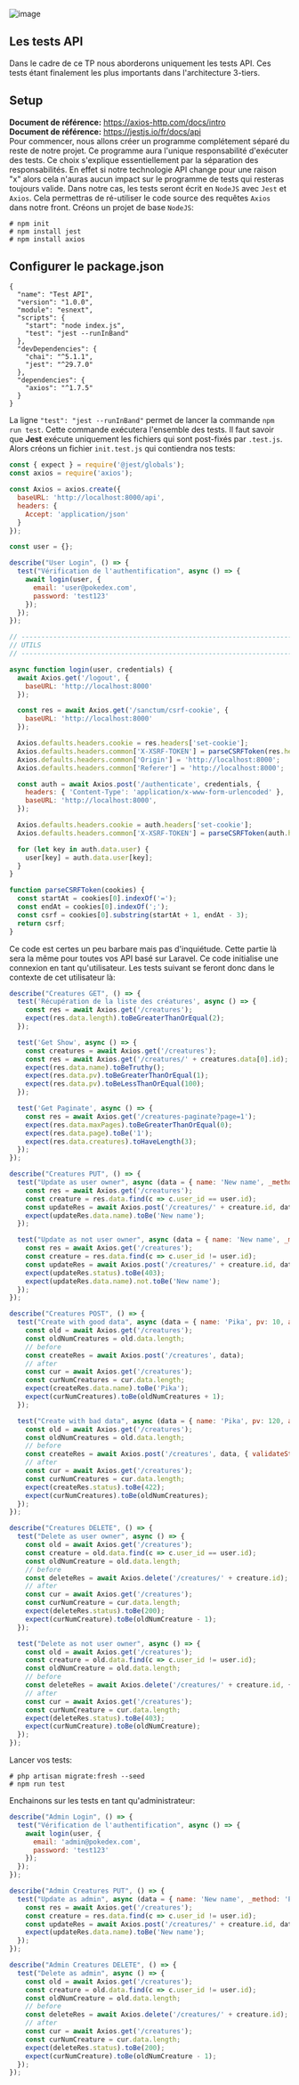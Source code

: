 ![image](imgs/api-base-cover.png)
## Les tests API
Dans le cadre de ce TP nous aborderons uniquement les tests API.
Ces tests étant finalement les plus importants dans l'architecture 3-tiers.

## Setup
**Document de référence:** https://axios-http.com/docs/intro    
**Document de référence:** https://jestjs.io/fr/docs/api       
Pour commencer, nous allons créer un programme complétement séparé du reste de notre projet.
Ce programme aura l'unique responsabilité d'exécuter des tests. Ce choix s'explique essentiellement
par la séparation des responsabilités. En effet si notre technologie API change pour une raison "x" alors
cela n'auras aucun impact sur le programme de tests qui resteras toujours valide. Dans notre cas, les tests
seront écrit en `NodeJS` avec `Jest` et `Axios`. Cela permettras de ré-utiliser le code source des requêtes
`Axios` dans notre front.
Créons un projet de base `NodeJS`:
```
# npm init
# npm install jest
# npm install axios
```

## Configurer le package.json
```
{
  "name": "Test API",
  "version": "1.0.0",
  "module": "esnext",
  "scripts": {
    "start": "node index.js",
    "test": "jest --runInBand"
  },
  "devDependencies": {
    "chai": "^5.1.1",
    "jest": "^29.7.0"
  },
  "dependencies": {
    "axios": "^1.7.5"
  }
}
```

La ligne `"test": "jest --runInBand"` permet de lancer la commande `npm run test`.
Cette commande exécutera l'ensemble des tests.
Il faut savoir que **Jest** exécute uniquement les fichiers qui sont post-fixés par `.test.js`.
Alors créons un fichier `init.test.js` qui contiendra nos tests:
```js
const { expect } = require('@jest/globals');
const axios = require('axios');

const Axios = axios.create({
  baseURL: 'http://localhost:8000/api',
  headers: {
    Accept: 'application/json'
  }
});

const user = {};

describe("User Login", () => {
  test("Vérification de l'authentification", async () => {
    await login(user, {
      email: 'user@pokedex.com',
      password: 'test123'
    });
  });
});

// ------------------------------------------------------------------------------
// UTILS
// ------------------------------------------------------------------------------

async function login(user, credentials) {
  await Axios.get('/logout', {
    baseURL: 'http://localhost:8000'
  });

  const res = await Axios.get('/sanctum/csrf-cookie', {
    baseURL: 'http://localhost:8000'
  });

  Axios.defaults.headers.cookie = res.headers['set-cookie'];
  Axios.defaults.headers.common['X-XSRF-TOKEN'] = parseCSRFToken(res.headers['set-cookie']);
  Axios.defaults.headers.common['Origin'] = 'http://localhost:8000';
  Axios.defaults.headers.common['Referer'] = 'http://localhost:8000';

  const auth = await Axios.post('/authenticate', credentials, {
    headers: { 'Content-Type': 'application/x-www-form-urlencoded' },
    baseURL: 'http://localhost:8000',
  });

  Axios.defaults.headers.cookie = auth.headers['set-cookie'];
  Axios.defaults.headers.common['X-XSRF-TOKEN'] = parseCSRFToken(auth.headers['set-cookie'])

  for (let key in auth.data.user) {
    user[key] = auth.data.user[key];
  }
}

function parseCSRFToken(cookies) {
  const startAt = cookies[0].indexOf('=');
  const endAt = cookies[0].indexOf(';');
  const csrf = cookies[0].substring(startAt + 1, endAt - 3);
  return csrf;
}
```

Ce code est certes un peu barbare mais pas d'inquiétude. Cette partie là sera la même pour toutes vos API
basé sur Laravel. Ce code initialise une connexion en tant qu'utilisateur. Les tests suivant se feront donc dans le contexte de cet utilisateur là:
```js
describe("Creatures GET", () => {
  test('Récupération de la liste des créatures', async () => {
    const res = await Axios.get('/creatures');
    expect(res.data.length).toBeGreaterThanOrEqual(2);
  });

  test('Get Show', async () => {
    const creatures = await Axios.get('/creatures');
    const res = await Axios.get('/creatures/' + creatures.data[0].id);
    expect(res.data.name).toBeTruthy();
    expect(res.data.pv).toBeGreaterThanOrEqual(1);
    expect(res.data.pv).toBeLessThanOrEqual(100);
  });

  test('Get Paginate', async () => {
    const res = await Axios.get('/creatures-paginate?page=1');
    expect(res.data.maxPages).toBeGreaterThanOrEqual(0);
    expect(res.data.page).toBe('1');
    expect(res.data.creatures).toHaveLength(3);
  });
});

describe("Creatures PUT", () => {
  test("Update as user owner", async (data = { name: 'New name', _method: 'PUT' }) => {
    const res = await Axios.get('/creatures');
    const creature = res.data.find(c => c.user_id == user.id);
    const updateRes = await Axios.post('/creatures/' + creature.id, data);
    expect(updateRes.data.name).toBe('New name');
  });

  test("Update as not user owner", async (data = { name: 'New name', _method: 'PUT' }) => {
    const res = await Axios.get('/creatures');
    const creature = res.data.find(c => c.user_id != user.id);
    const updateRes = await Axios.post('/creatures/' + creature.id, data, { validateStatus: () => true });
    expect(updateRes.status).toBe(403);
    expect(updateRes.data.name).not.toBe('New name');
  });
});

describe("Creatures POST", () => {
  test("Create with good data", async (data = { name: 'Pika', pv: 10, atk: 10, def: 10, speed: 3, type: 'ELECTRIK', race: 'MOUSE', capture_rate: 4 }) => {
    const old = await Axios.get('/creatures');
    const oldNumCreatures = old.data.length;
    // before
    const createRes = await Axios.post('/creatures', data);
    // after
    const cur = await Axios.get('/creatures');
    const curNumCreatures = cur.data.length;
    expect(createRes.data.name).toBe('Pika');
    expect(curNumCreatures).toBe(oldNumCreatures + 1);
  });

  test("Create with bad data", async (data = { name: 'Pika', pv: 120, atk: 10, def: 10, speed: 3, type: 'ELECTRIK', race: 'MOUSE', capture_rate: 4 }) => {
    const old = await Axios.get('/creatures');
    const oldNumCreatures = old.data.length;
    // before
    const createRes = await Axios.post('/creatures', data, { validateStatus: () => true });
    // after
    const cur = await Axios.get('/creatures');
    const curNumCreatures = cur.data.length;
    expect(createRes.status).toBe(422);
    expect(curNumCreatures).toBe(oldNumCreatures);
  });
});

describe("Creatures DELETE", () => {
  test("Delete as user owner", async () => {
    const old = await Axios.get('/creatures');
    const creature = old.data.find(c => c.user_id == user.id);
    const oldNumCreature = old.data.length;
    // before
    const deleteRes = await Axios.delete('/creatures/' + creature.id);
    // after
    const cur = await Axios.get('/creatures');
    const curNumCreature = cur.data.length;
    expect(deleteRes.status).toBe(200);
    expect(curNumCreature).toBe(oldNumCreature - 1);
  });

  test("Delete as not user owner", async () => {
    const old = await Axios.get('/creatures');
    const creature = old.data.find(c => c.user_id != user.id);
    const oldNumCreature = old.data.length;
    // before
    const deleteRes = await Axios.delete('/creatures/' + creature.id, { validateStatus: () => true });
    // after
    const cur = await Axios.get('/creatures');
    const curNumCreature = cur.data.length;
    expect(deleteRes.status).toBe(403);
    expect(curNumCreature).toBe(oldNumCreature);
  });
});
```

Lancer vos tests:
```
# php artisan migrate:fresh --seed
# npm run test
```

Enchainons sur les tests en tant qu'administrateur:
```js
describe("Admin Login", () => {
  test("Vérification de l'authentification", async () => {
    await login(user, {
      email: 'admin@pokedex.com',
      password: 'test123'
    });
  });
});

describe("Admin Creatures PUT", () => {
  test("Update as admin", async (data = { name: 'New name', _method: 'PUT' }) => {
    const res = await Axios.get('/creatures');
    const creature = res.data.find(c => c.user_id != user.id);
    const updateRes = await Axios.post('/creatures/' + creature.id, data);
    expect(updateRes.data.name).toBe('New name');
  });
});

describe("Admin Creatures DELETE", () => {
  test("Delete as admin", async () => {
    const old = await Axios.get('/creatures');
    const creature = old.data.find(c => c.user_id != user.id);
    const oldNumCreature = old.data.length;
    // before
    const deleteRes = await Axios.delete('/creatures/' + creature.id);
    // after
    const cur = await Axios.get('/creatures');
    const curNumCreature = cur.data.length;
    expect(deleteRes.status).toBe(200);
    expect(curNumCreature).toBe(oldNumCreature - 1);
  });
});
```